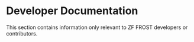 # Developer Documentation

This section contains information only relevant to ZF FROST developers or
contributors.
